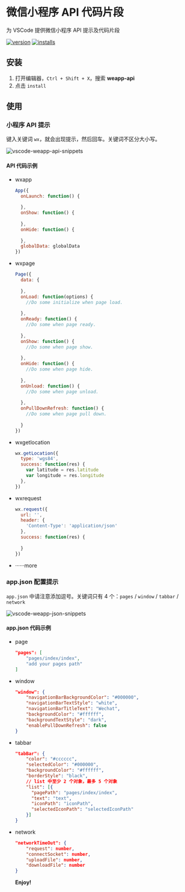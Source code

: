 # 微信小程序 API 代码片段

为 VSCode 提供微信小程序 API 提示及代码片段

[![version](http://vsmarketplacebadge.apphb.com/version/coderfee.vscode-weapp-api.svg)](http://vsmarketplacebadge.apphb.com/version/coderfee.vscode-weapp-api.svg)
[![installs](http://vsmarketplacebadge.apphb.com/installs/coderfee.vscode-weapp-api.svg)](http://vsmarketplacebadge.apphb.com/installs/coderfee.vscode-weapp-api.svg)

## 安装

1. 打开编辑器，`Ctrl + Shift + X`，搜索 **weapp-api**
2. 点击 `install`

## 使用

### 小程序 API 提示

键入关键词 `wx`，就会出现提示，然后回车。关键词不区分大小写。

![vscode-weapp-api-snippets](http://oaz5uxplb.bkt.clouddn.com/vscode/api.gif)

#### API 代码示例

- wxapp

  ```javascript
  App({
    onLaunch: function() {
      
    },
    onShow: function() {
      
    },
    onHide: function() {
      
    },
    globalData: globalData
  })
  ```

- wxpage

  ```javascript
  Page({
    data: {
      
    },
    onLoad: function(options) {
      //Do some initialize when page load.
      
    },
    onReady: function() {
      //Do some when page ready.
      
    },
    onShow: function() {
      //Do some when page show.
      
    },
    onHide: function() {
      //Do some when page hide.
      
    },
    onUnload: function() {
      //Do some when page unload.
      
    },
    onPullDownRefresh: function() {
      //Do some when page pull down.
      
    }
  })
  ```

- wxgetlocation

  ```javascript
  wx.getLocation({
    type: 'wgs84',
    success: function(res) {
      var latitude = res.latitude
      var longitude = res.longitude
    },
  })
  ```

- wxrequest

  ```javascript
  wx.request({
    url: '',
    header: {
      'Content-Type': 'application/json'
    },
    success: function(res) {
      
    }
  })
  ```

- ······more

### app.json 配置提示

`app.json` 中请注意添加逗号。关键词只有 4 个：`pages` / `window` / `tabbar` / `network`

![vscode-weapp-json-snippets](http://oaz5uxplb.bkt.clouddn.com/vscode/json.gif)

#### app.json 代码示例

- page

  ```json
  "pages": [
      "pages/index/index",
      "add your pages path"
  ]
  ```

- window

  ```json
  "window": {
      "navigationBarBackgroundColor": "#000000",
      "navigationBarTextStyle": "white",
      "navigationBarTitleText": "Wechat",
      "backgroundColor": "#ffffff",
      "backgroundTextStyle": "dark",
      "enablePullDownRefresh": false
  }
  ```

- tabbar

  ```json
  "tabBar": {
      "color": "#cccccc",
      "selectedColor": "#000000",
      "backgroundColor": "#ffffff",
      "borderStyle": "black",
      // list 中至少 2 个对象，最多 5 个对象
      "list": [{
        "pagePath": "pages/index/index",
        "text": "text",
        "iconPath": "iconPath",
        "selectedIconPath": "selectedIconPath"
      }]
  }
  ```

- network

  ```json
  "networkTimeOut": {
      "request": number,
      "connectSocket": number,
      "uploadFile": number,
      "downloadFile": number
  }
  ```

  ​**Enjoy!**
